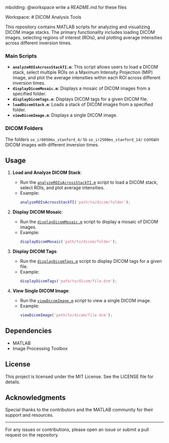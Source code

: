 mbolding: @workspace write a README.md for these files

Workspace: # DICOM Analysis Tools

This repository contains MATLAB scripts for analyzing and visualizing DICOM image stacks. The primary functionality includes loading DICOM images, selecting regions of interest (ROIs), and plotting average intensities across different inversion times.


### Main Scripts

- **`analyzeROIsAcrossStackTI.m`**: This script allows users to load a DICOM stack, select multiple ROIs on a Maximum Intensity Projection (MIP) image, and plot the average intensities within each ROI across different inversion times.
- **`displayDicomMosaic.m`**: Displays a mosaic of DICOM images from a specified folder.
- **`displayDicomTags.m`**: Displays DICOM tags for a given DICOM file.
- **`loadDicomStack.m`**: Loads a stack of DICOM images from a specified folder.
- **`viewDicomImage.m`**: Displays a single DICOM image.

### DICOM Folders

The folders `se_ir0050ms_stanford_4/` to `se_ir2500ms_stanford_14/` contain DICOM images with different inversion times.

## Usage

1. **Load and Analyze DICOM Stack**:
   - Run the [`analyzeROIsAcrossStackTI.m`](command:_github.copilot.openRelativePath?%5B%7B%22scheme%22%3A%22file%22%2C%22authority%22%3A%22%22%2C%22path%22%3A%22%2FUsers%2Fmarkbolding%2FMATLAB_Drive%2FGd_Dw_Vs_Saline_Phantom%2FanalyzeROIsAcrossStackTI.m%22%2C%22query%22%3A%22%22%2C%22fragment%22%3A%22%22%7D%2C%223425685e-f9ee-4dc9-b76d-4a4e1db80ccd%22%5D "/Users/markbolding/MATLAB_Drive/Gd_Dw_Vs_Saline_Phantom/analyzeROIsAcrossStackTI.m") script to load a DICOM stack, select ROIs, and plot average intensities.
   - Example:
     ```matlab
     analyzeROIsAcrossStackTI('path/to/dicom/folder');
     ```

2. **Display DICOM Mosaic**:
   - Run the [`displayDicomMosaic.m`](command:_github.copilot.openRelativePath?%5B%7B%22scheme%22%3A%22file%22%2C%22authority%22%3A%22%22%2C%22path%22%3A%22%2FUsers%2Fmarkbolding%2FMATLAB_Drive%2FGd_Dw_Vs_Saline_Phantom%2FdisplayDicomMosaic.m%22%2C%22query%22%3A%22%22%2C%22fragment%22%3A%22%22%7D%2C%223425685e-f9ee-4dc9-b76d-4a4e1db80ccd%22%5D "/Users/markbolding/MATLAB_Drive/Gd_Dw_Vs_Saline_Phantom/displayDicomMosaic.m") script to display a mosaic of DICOM images.
   - Example:
     ```matlab
     displayDicomMosaic('path/to/dicom/folder');
     ```

3. **Display DICOM Tags**:
   - Run the [`displayDicomTags.m`](command:_github.copilot.openRelativePath?%5B%7B%22scheme%22%3A%22file%22%2C%22authority%22%3A%22%22%2C%22path%22%3A%22%2FUsers%2Fmarkbolding%2FMATLAB_Drive%2FGd_Dw_Vs_Saline_Phantom%2FdisplayDicomTags.m%22%2C%22query%22%3A%22%22%2C%22fragment%22%3A%22%22%7D%2C%223425685e-f9ee-4dc9-b76d-4a4e1db80ccd%22%5D "/Users/markbolding/MATLAB_Drive/Gd_Dw_Vs_Saline_Phantom/displayDicomTags.m") script to display DICOM tags for a given file.
   - Example:
     ```matlab
     displayDicomTags('path/to/dicom/file.dcm');
     ```

4. **View Single DICOM Image**:
   - Run the [`viewDicomImage.m`](command:_github.copilot.openRelativePath?%5B%7B%22scheme%22%3A%22file%22%2C%22authority%22%3A%22%22%2C%22path%22%3A%22%2FUsers%2Fmarkbolding%2FMATLAB_Drive%2FGd_Dw_Vs_Saline_Phantom%2FviewDicomImage.m%22%2C%22query%22%3A%22%22%2C%22fragment%22%3A%22%22%7D%2C%223425685e-f9ee-4dc9-b76d-4a4e1db80ccd%22%5D "/Users/markbolding/MATLAB_Drive/Gd_Dw_Vs_Saline_Phantom/viewDicomImage.m") script to view a single DICOM image.
   - Example:
     ```matlab
     viewDicomImage('path/to/dicom/file.dcm');
     ```

## Dependencies

- MATLAB
- Image Processing Toolbox

## License

This project is licensed under the MIT License. See the LICENSE file for details.

## Acknowledgments

Special thanks to the contributors and the MATLAB community for their support and resources.

---

For any issues or contributions, please open an issue or submit a pull request on the repository.